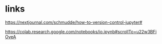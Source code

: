 


# links 
https://nextjournal.com/schmudde/how-to-version-control-jupyter#


https://colab.research.google.com/notebooks/io.ipynb#scrollTo=u22w3BFiOveA
